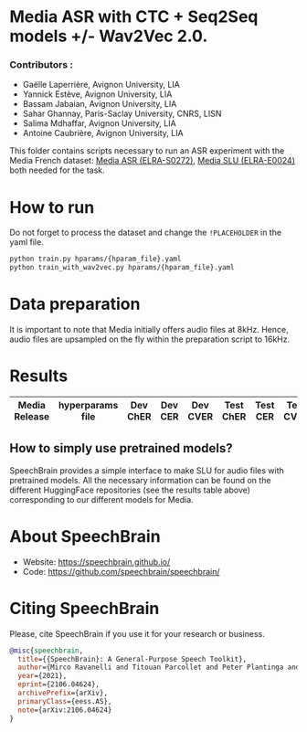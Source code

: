 # Media ASR with CTC + Seq2Seq models +/- Wav2Vec 2.0.

### Contributors :
- Gaëlle Laperrière, Avignon University, LIA
- Yannick Estève, Avignon University, LIA
- Bassam Jabaian, Avignon University, LIA
- Sahar Ghannay, Paris-Saclay University, CNRS, LISN
- Salima Mdhaffar, Avignon University, LIA
- Antoine Caubrière, Avignon University, LIA

This folder contains scripts necessary to run an ASR experiment with the Media French dataset: [Media ASR (ELRA-S0272)](https://catalogue.elra.info/en-us/repository/browse/ELRA-S0272/), [Media SLU (ELRA-E0024)](https://catalogue.elra.info/en-us/repository/browse/ELRA-E0024/) both needed for the task.

# How to run
Do not forget to process the dataset and change the `!PLACEHOLDER` in the yaml file.

```bash
python train.py hparams/{hparam_file}.yaml
python train_with_wav2vec.py hparams/{hparam_file}.yaml
```

# Data preparation
It is important to note that Media initially offers audio files at 8kHz. Hence, audio files are upsampled on the fly within the preparation script to 16kHz.

# Results

| Media Release | hyperparams file | Dev ChER | Dev CER | Dev CVER | Test ChER | Test CER | Test CVER | Wav2Vec |
|:-------------:|:-------------------------:|:----:|:----:|:----:|:----:|:----:|:----:|:------------------------------------:|

## How to simply use pretrained models?

SpeechBrain provides a simple interface to make SLU for audio files with pretrained models. All the necessary information can be found on the different HuggingFace repositories (see the results table above) corresponding to our different models for Media.

# **About SpeechBrain**
- Website: https://speechbrain.github.io/
- Code: https://github.com/speechbrain/speechbrain/

# **Citing SpeechBrain**
Please, cite SpeechBrain if you use it for your research or business.

```bibtex
@misc{speechbrain,
  title={{SpeechBrain}: A General-Purpose Speech Toolkit},
  author={Mirco Ravanelli and Titouan Parcollet and Peter Plantinga and Aku Rouhe and Samuele Cornell and Loren Lugosch and Cem Subakan and Nauman Dawalatabad and Abdelwahab Heba and Jianyuan Zhong and Ju-Chieh Chou and Sung-Lin Yeh and Szu-Wei Fu and Chien-Feng Liao and Elena Rastorgueva and François Grondin and William Aris and Hwidong Na and Yan Gao and Renato De Mori and Yoshua Bengio},
  year={2021},
  eprint={2106.04624},
  archivePrefix={arXiv},
  primaryClass={eess.AS},
  note={arXiv:2106.04624}
}
```
